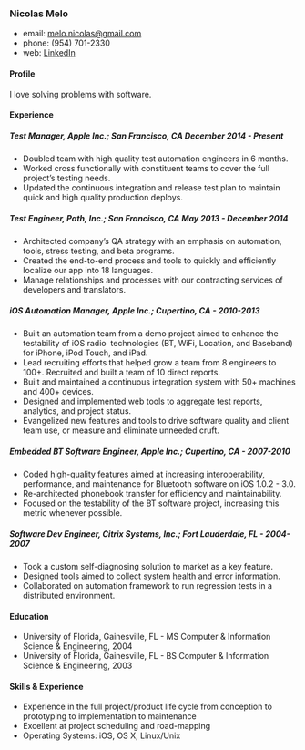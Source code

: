 ### Nicolas Melo 
* email: melo.nicolas@gmail.com 
* phone: (954) 701-2330 
* web: [LinkedIn](https://www.linkedin.com/pub/nicolas-melo/3/a97/472)

#### Profile
I love solving problems with software.

#### Experience
##### Test Manager, Apple Inc.; San Francisco, CA December 2014 - Present
* Doubled team with high quality test automation engineers in 6 months.
* Worked cross functionally with constituent teams to cover the full project’s testing needs.
* Updated the continuous integration and release test plan to maintain quick and high quality production deploys.

##### Test Engineer, Path, Inc.; San Francisco, CA May 2013 - December 2014
* Architected company’s QA strategy with an emphasis on automation, tools, stress testing, and beta programs.
* Created the end-to-end process and tools to quickly and efficiently localize our app into 18 languages.
* Manage relationships and processes with our contracting services of developers and translators.

##### iOS Automation Manager, Apple Inc.; Cupertino, CA - 2010-2013
* Built an automation team from a demo project aimed to enhance the testability of iOS radio  technologies (BT, WiFi, Location, and Baseband) for iPhone, iPod Touch, and iPad. 
* Lead recruiting efforts that helped grow a team from 8 engineers to 100+. Recruited and built a team of 10 direct reports.
* Built and maintained a continuous integration system with 50+ machines and 400+ devices.
* Designed and implemented web tools to aggregate test reports, analytics, and project status.
* Evangelized new features and tools to drive software quality and client team use, or measure and eliminate unneeded cruft.

##### Embedded BT Software Engineer, Apple Inc.; Cupertino, CA - 2007-2010
* Coded high-quality features aimed at increasing interoperability, performance, and maintenance for Bluetooth software on iOS 1.0.2 - 3.0.
* Re-architected phonebook transfer for efficiency and maintainability.
* Focused on the testability of the BT software project, increasing this metric whenever possible.

##### Software Dev Engineer, Citrix Systems, Inc.; Fort Lauderdale, FL - 2004-2007
* Took a custom self-diagnosing solution to market as a key feature.
* Designed tools aimed to collect system health and error information.
* Collaborated on automation framework to run regression tests in a distributed environment.

#### Education
* University of Florida, Gainesville, FL - MS Computer & Information Science & Engineering, 2004
* University of Florida, Gainesville, FL - BS Computer & Information Science & Engineering, 2003

#### Skills & Experience
* Experience in the full project/product life cycle from conception to prototyping to implementation to maintenance
* Excellent at project scheduling and road-mapping
* Operating Systems: iOS, OS X, Linux/Unix
